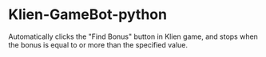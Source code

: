 # Klien-GameBot-python
Automatically clicks the "Find Bonus" button in Klien game, and stops when the bonus is equal to or more than the specified value.
